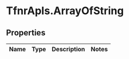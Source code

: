 # TfnrApIs.ArrayOfString

## Properties
Name | Type | Description | Notes
------------ | ------------- | ------------- | -------------



